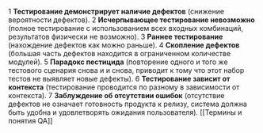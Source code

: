 1 **Тестирование демонстрирует наличие дефектов** (снижение вероятности дефектов).
2 **Исчерпывающее тестирование невозможно** (полное тестирование с использованием всех входных комбинаций, результатов физически не возможно).
3 **Раннее тестирование** (нахождение дефектов как можно раньше).
4 **Скопление дефектов** (большая часть дефектов находится в ограниченном количестве модулей).
5 **Парадокс пестицида** (повторение одного и того же тестового сценария снова и и снова, приводит к тому что этот набор тестов не выявляет новые дефекты).
6 **Тестирование зависит от контекста** (тестирование проводится по разному в зависимости от контекста).
7 **Заблуждение об отсутствии ошибок** (отсутствие дефектов не означает готовность продукта к релизу, система должна быть удобна и удовлетворять ожидания пользователя).
[[Термины и понятия QA]]
